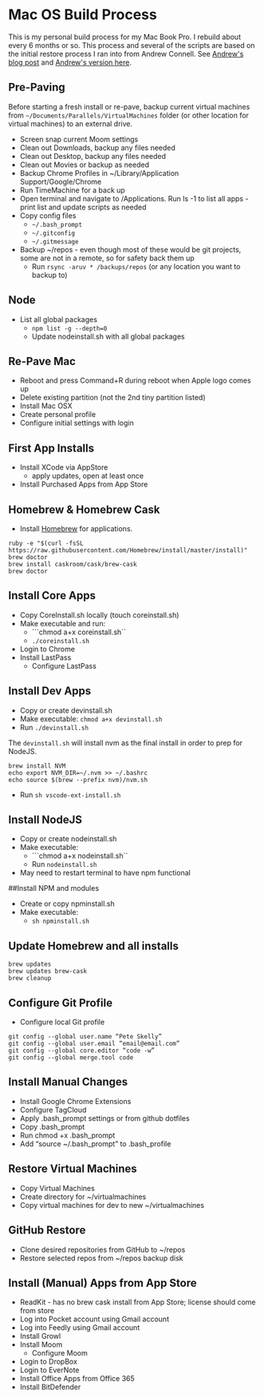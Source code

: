 # Mac OS Build Process 

This is my personal build process for my Mac Book Pro.  I rebuild about every 6 months or so.  This process and several of the scripts are based on the initial restore process I ran into from Andrew Connell.  See [Andrew's blog post](http://www.andrewconnell.com/blog/rapid-complete-install-reinstall-os-x-like-a-champ-in-three-ish-hours) and [Andrew's version here](https://github.com/andrewconnell/osx-install).  


## Pre-Paving
Before starting a fresh install or re-pave, backup current virtual machines from ```~/Documents/Parallels/VirtualMachines``` folder (or other location for virtual machines) to an external drive.

- Screen snap current Moom settings
- Clean out Downloads, backup any files needed
- Clean out Desktop, backup any files needed
- Clean out Movies or backup as needed
- Backup Chrome Profiles in ~/Library/Application Support/Google/Chrome
- Run TimeMachine for a back up 
- Open terminal and navigate to /Applications. Run ls -1 to list all apps - print list and update scripts as needed  
- Copy config files
    - ```~/.bash_prompt```
    - ```~/.gitconfig```
    - ```~/.gitmessage```
- Backup ~/repos - even though most of these would be git projects, some are not in a remote, so for safety back them up
    - Run ```rsync -aruv * /backups/repos``` (or any location you want to backup to)

## Node 
- List all global packages 
    - ```npm list -g --depth=0```
    - Update nodeinstall.sh with all global packages

## Re-Pave Mac 
- Reboot and press Command+R during reboot when Apple logo comes up
- Delete existing partition (not the 2nd tiny partition listed)
- Install Mac OSX
- Create personal profile 
- Configure initial settings with login

## First App Installs
- Install XCode via AppStore
     - apply updates, open at least once
- Install Purchased Apps from App Store


## Homebrew & Homebrew Cask
- Install [Homebrew](https://brew.sh/) for applications.
```
ruby -e "$(curl -fsSL https://raw.githubusercontent.com/Homebrew/install/master/install)"
brew doctor
brew install caskroom/cask/brew-cask
brew doctor
```

## Install Core Apps 
- Copy CoreInstall.sh locally (touch coreinstall.sh)
- Make executable and run:
    - ```chmod a+x coreinstall.sh``
    - ```./coreinstall.sh```
- Login to Chrome
- Install LastPass 
    - Configure LastPass

## Install Dev Apps
- Copy or create devinstall.sh
- Make executable:  ```chmod a+x devinstall.sh```
- Run ```./devinstall.sh``` 

The ```devinstall.sh``` will install nvm as the final install in order to prep for NodeJS. 

```
brew install NVM
echo export NVM_DIR=~/.nvm >> ~/.bashrc
echo source $(brew --prefix nvm)/nvm.sh
```

- Run ```sh vscode-ext-install.sh```

## Install NodeJS 
- Copy or create nodeinstall.sh
- Make executable:  
    - ```chmod a+x nodeinstall.sh``
    - Run ```nodeinstall.sh```
- May need to restart terminal to have npm functional

##Install NPM and modules
- Create or copy npminstall.sh
- Make executable:  
    - ```sh npminstall.sh```


## Update Homebrew and all installs
```
brew updates
brew updates brew-cask
brew cleanup
```

## Configure Git Profile 
- Configure local Git profile
```
git config --global user.name “Pete Skelly”
git config --global user.email “email@email.com”
git config --global core.editor “code -w”
git config --global merge.tool code

```

## Install Manual Changes
- Install Google Chrome Extensions
- Configure TagCloud
- Apply .bash_prompt settings or from github dotfiles
- Copy .bash_prompt
- Run chmod +x .bash_prompt
- Add “source ~/.bash_prompt” to .bash_profile

## Restore Virtual Machines
- Copy Virtual Machines
- Create directory for ~/virtualmachines 
- Copy virtual machines for dev to new ~/virtualmachines  

## GitHub Restore
- Clone desired repositories from GitHub to ~/repos
- Restore selected repos from ~/repos backup disk

## Install (Manual) Apps from App Store
- ReadKit - has no brew cask install from App Store; license should come from store
- Log into Pocket account using Gmail account
- Log into Feedly using Gmail account 
- Install Growl
- Install Moom
    - Configure Moom
- Login to DropBox
- Login to EverNote
- Install Office Apps from Office 365
- Install BitDefender





